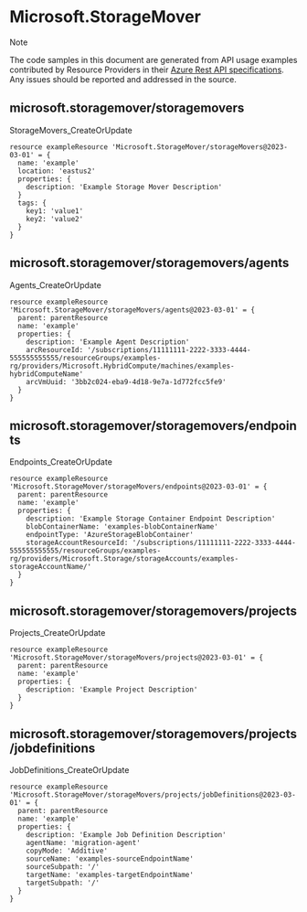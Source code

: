 # Microsoft.StorageMover
  
> [!NOTE]
> The code samples in this document are generated from API usage examples contributed by Resource Providers in their [Azure Rest API specifications](https://github.com/Azure/azure-rest-api-specs). Any issues should be reported and addressed in the source.


## microsoft.storagemover/storagemovers

StorageMovers_CreateOrUpdate
```bicep
resource exampleResource 'Microsoft.StorageMover/storageMovers@2023-03-01' = {
  name: 'example'
  location: 'eastus2'
  properties: {
    description: 'Example Storage Mover Description'
  }
  tags: {
    key1: 'value1'
    key2: 'value2'
  }
}
```

## microsoft.storagemover/storagemovers/agents

Agents_CreateOrUpdate
```bicep
resource exampleResource 'Microsoft.StorageMover/storageMovers/agents@2023-03-01' = {
  parent: parentResource 
  name: 'example'
  properties: {
    description: 'Example Agent Description'
    arcResourceId: '/subscriptions/11111111-2222-3333-4444-555555555555/resourceGroups/examples-rg/providers/Microsoft.HybridCompute/machines/examples-hybridComputeName'
    arcVmUuid: '3bb2c024-eba9-4d18-9e7a-1d772fcc5fe9'
  }
}
```

## microsoft.storagemover/storagemovers/endpoints

Endpoints_CreateOrUpdate
```bicep
resource exampleResource 'Microsoft.StorageMover/storageMovers/endpoints@2023-03-01' = {
  parent: parentResource 
  name: 'example'
  properties: {
    description: 'Example Storage Container Endpoint Description'
    blobContainerName: 'examples-blobContainerName'
    endpointType: 'AzureStorageBlobContainer'
    storageAccountResourceId: '/subscriptions/11111111-2222-3333-4444-555555555555/resourceGroups/examples-rg/providers/Microsoft.Storage/storageAccounts/examples-storageAccountName/'
  }
}
```

## microsoft.storagemover/storagemovers/projects

Projects_CreateOrUpdate
```bicep
resource exampleResource 'Microsoft.StorageMover/storageMovers/projects@2023-03-01' = {
  parent: parentResource 
  name: 'example'
  properties: {
    description: 'Example Project Description'
  }
}
```

## microsoft.storagemover/storagemovers/projects/jobdefinitions

JobDefinitions_CreateOrUpdate
```bicep
resource exampleResource 'Microsoft.StorageMover/storageMovers/projects/jobDefinitions@2023-03-01' = {
  parent: parentResource 
  name: 'example'
  properties: {
    description: 'Example Job Definition Description'
    agentName: 'migration-agent'
    copyMode: 'Additive'
    sourceName: 'examples-sourceEndpointName'
    sourceSubpath: '/'
    targetName: 'examples-targetEndpointName'
    targetSubpath: '/'
  }
}
```
